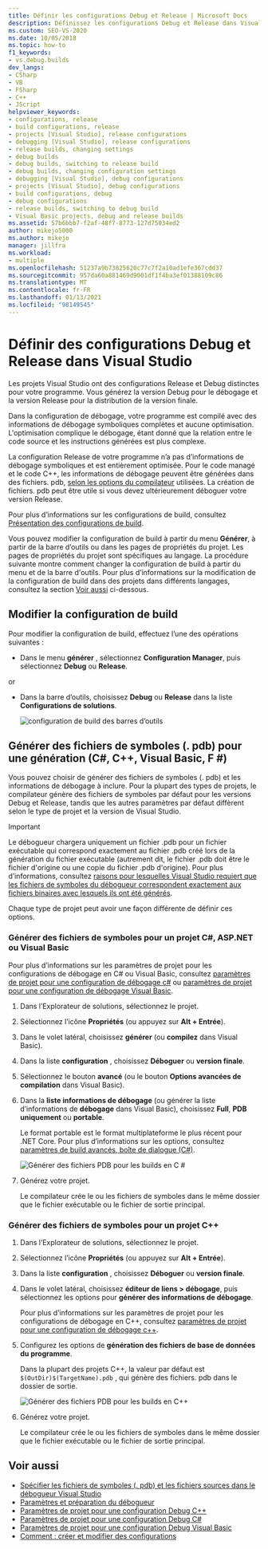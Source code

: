 ```yaml
---
title: Définir les configurations Debug et Release | Microsoft Docs
description: Définissez les configurations Debug et Release dans Visual Studio. Vous générez la version Debug pour le débogage et la version Release pour la distribution de la version finale.
ms.custom: SEO-VS-2020
ms.date: 10/05/2018
ms.topic: how-to
f1_keywords:
- vs.debug.builds
dev_langs:
- CSharp
- VB
- FSharp
- C++
- JScript
helpviewer_keywords:
- configurations, release
- build configurations, release
- projects [Visual Studio], release configurations
- debugging [Visual Studio], release configurations
- release builds, changing settings
- debug builds
- debug builds, switching to release build
- debug builds, changing configuration settings
- debugging [Visual Studio], debug configurations
- projects [Visual Studio], debug configurations
- build configurations, debug
- debug configurations
- release builds, switching to debug build
- Visual Basic projects, debug and release builds
ms.assetid: 57b6bbb7-f2af-48f7-8773-127d75034ed2
author: mikejo5000
ms.author: mikejo
manager: jillfra
ms.workload:
- multiple
ms.openlocfilehash: 51237a9b73825620c77c7f2a10ad1efe367cdd37
ms.sourcegitcommit: 957da60a881469d9001df1f4ba3ef01388109c86
ms.translationtype: MT
ms.contentlocale: fr-FR
ms.lasthandoff: 01/13/2021
ms.locfileid: "98149545"
---
```

# <a name="set-debug-and-release-configurations-in-visual-studio"></a>Définir des configurations Debug et Release dans Visual Studio

Les projets Visual Studio ont des configurations Release et Debug distinctes pour votre programme. Vous générez la version Debug pour le débogage et la version Release pour la distribution de la version finale.

Dans la configuration de débogage, votre programme est compilé avec des informations de débogage symboliques complètes et aucune optimisation. L'optimisation complique le débogage, étant donné que la relation entre le code source et les instructions générées est plus complexe.

La configuration Release de votre programme n’a pas d’informations de débogage symboliques et est entièrement optimisée. Pour le code managé et le code C++, les informations de débogage peuvent être générées dans des fichiers. pdb, [selon les options du compilateur](#BKMK_symbols_release) utilisées. La création de fichiers. pdb peut être utile si vous devez ultérieurement déboguer votre version Release.

Pour plus d’informations sur les configurations de build, consultez [Présentation des configurations de build](../ide/understanding-build-configurations.md).

Vous pouvez modifier la configuration de build à partir du menu **Générer**, à partir de la barre d’outils ou dans les pages de propriétés du projet. Les pages de propriétés du projet sont spécifiques au langage. La procédure suivante montre comment changer la configuration de build à partir du menu et de la barre d'outils. Pour plus d’informations sur la modification de la configuration de build dans des projets dans différents langages, consultez la section [Voir aussi](#see-also) ci-dessous.

## <a name="change-the-build-configuration"></a>Modifier la configuration de build

Pour modifier la configuration de build, effectuez l’une des opérations suivantes :

* Dans le menu **générer** , sélectionnez **Configuration Manager**, puis sélectionnez **Debug** ou **Release**.

or

* Dans la barre d’outils, choisissez **Debug** ou **Release** dans la liste **Configurations de solutions**.

  ![configuration de build des barres d’outils](../debugger/media/toolbarbuildconfiguration.png "ToolbarBuildConfiguration")

## <a name="generate-symbol-pdb-files-for-a-build-c-c-visual-basic-f"></a><a name="BKMK_symbols_release"></a>Générer des fichiers de symboles (. pdb) pour une génération (C#, C++, Visual Basic, F #)

Vous pouvez choisir de générer des fichiers de symboles (. pdb) et les informations de débogage à inclure. Pour la plupart des types de projets, le compilateur génère des fichiers de symboles par défaut pour les versions Debug et Release, tandis que les autres paramètres par défaut diffèrent selon le type de projet et la version de Visual Studio.

> [!IMPORTANT]
> Le débogueur chargera uniquement un fichier .pdb pour un fichier exécutable qui correspond exactement au fichier .pdb créé lors de la génération du fichier exécutable (autrement dit, le fichier .pdb doit être le fichier d'origine ou une copie du fichier .pdb d'origine). Pour plus d’informations, consultez [raisons pour lesquelles Visual Studio requiert que les fichiers de symboles du débogueur correspondent exactement aux fichiers binaires avec lesquels ils ont été générés](/archive/blogs/jimgries/why-does-visual-studio-require-debugger-symbol-files-to-exactly-match-the-binary-files-that-they-were-built-with).

Chaque type de projet peut avoir une façon différente de définir ces options.

### <a name="generate-symbol-files-for-a-c-aspnet-or-visual-basic-project"></a>Générer des fichiers de symboles pour un projet C#, ASP.NET ou Visual Basic

Pour plus d’informations sur les paramètres de projet pour les configurations de débogage en C# ou Visual Basic, consultez [paramètres de projet pour une configuration de débogage c#](../debugger/project-settings-for-csharp-debug-configurations.md) ou [paramètres de projet pour une configuration de débogage Visual Basic](../debugger/project-settings-for-a-visual-basic-debug-configuration.md).

1. Dans l’Explorateur de solutions, sélectionnez le projet.

2. Sélectionnez l’icône **Propriétés** (ou appuyez sur **Alt + Entrée**).

3. Dans le volet latéral, choisissez **générer** (ou **compilez** dans Visual Basic).

4. Dans la liste **configuration** , choisissez **Déboguer** ou **version finale**.

5. Sélectionnez le bouton **avancé** (ou le bouton **Options avancées de compilation** dans Visual Basic).

6. Dans la **liste informations de débogage** (ou générer la liste d’informations de **débogage** dans Visual Basic), choisissez **Full**, **PDB uniquement** ou **portable**.

   Le format portable est le format multiplateforme le plus récent pour .NET Core. Pour plus d’informations sur les options, consultez [paramètres de build avancés, boîte de dialogue (C#)](../ide/reference/advanced-build-settings-dialog-box-csharp.md).

   ![Générer des fichiers PDB pour les builds en C #](../debugger/media/dbg_project_properties_pdb_csharp.png "GeneratePDBsForCSharp")

7. Générez votre projet.

   Le compilateur crée le ou les fichiers de symboles dans le même dossier que le fichier exécutable ou le fichier de sortie principal.

### <a name="generate-symbol-files-for-a-c-project"></a>Générer des fichiers de symboles pour un projet C++

1. Dans l’Explorateur de solutions, sélectionnez le projet.

2. Sélectionnez l’icône **Propriétés** (ou appuyez sur **Alt + Entrée**).

3. Dans la liste **configuration** , choisissez **Déboguer** ou **version finale**.

4. Dans le volet latéral, choisissez **éditeur de liens > débogage**, puis sélectionnez les options pour **générer des informations de débogage**.

   Pour plus d’informations sur les paramètres de projet pour les configurations de débogage en C++, consultez [paramètres de projet pour une configuration de débogage c++](../debugger/project-settings-for-a-cpp-debug-configuration.md).

5. Configurez les options de **génération des fichiers de base de données du programme**.

   Dans la plupart des projets C++, la valeur par défaut est `$(OutDir)$(TargetName).pdb` , qui génère des fichiers. pdb dans le dossier de sortie.

   ![Générer des fichiers PDB pour les builds en C++](../debugger/media/dbg_project_properties_pdb_cplusplus.png "GeneratePDBsforCPlusPlus")

6. Générez votre projet.

   Le compilateur crée le ou les fichiers de symboles dans le même dossier que le fichier exécutable ou le fichier de sortie principal.

## <a name="see-also"></a><a name="see-also"></a>Voir aussi

- [Spécifier les fichiers de symboles (. pdb) et les fichiers sources dans le débogueur Visual Studio](../debugger/specify-symbol-dot-pdb-and-source-files-in-the-visual-studio-debugger.md)<br/>
- [Paramètres et préparation du débogueur](../debugger/debugger-settings-and-preparation.md)<br/>
- [Paramètres de projet pour une configuration Debug C++](../debugger/project-settings-for-a-cpp-debug-configuration.md)<br/>
- [Paramètres de projet pour une configuration Debug C#](../debugger/project-settings-for-csharp-debug-configurations.md)<br/>
- [Paramètres de projet pour une configuration Debug Visual Basic](../debugger/project-settings-for-a-visual-basic-debug-configuration.md)<br/>
- [Comment : créer et modifier des configurations](../ide/how-to-create-and-edit-configurations.md)